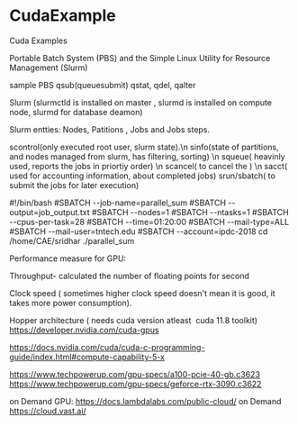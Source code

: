 # CudaExample
Cuda Examples 

Portable Batch System (PBS) and the Simple Linux Utility for Resource Management (Slurm) 

sample PBS 
qsub(queuesubmit) qstat, qdel, qalter



Slurm (slurmctld is installed on master , slurmd is installed on compute node, slurmd for database deamon)

Slurm entties:
Nodes, Patitions , Jobs and Jobs steps.

scontrol(only executed root user, slurm state).\n
sinfo(state of partitions, and nodes managed from slurm, has filtering, sorting) \n
squeue( heavinly used, reports the jobs in priortiy order) \n
scancel( to cancel the ) \n
sacct( used for accounting information, about completed jobs)
srun/sbatch( to submit the jobs for later execution)



#!/bin/bash
#SBATCH --job-name=parallel_sum
#SBATCH --output=job_output.txt
#SBATCH --nodes=1
#SBATCH --ntasks=1
#SBATCH --cpus-per-task=28
#SBATCH --time=01:20:00
#SBATCH --mail-type=ALL
#SBATCH --mail-user=tntech.edu
#SBATCH --account=ipdc-2018
cd /home/CAE/sridhar
./parallel_sum


Performance measure for GPU:


Throughput-    calculated the number of floating points for second

Clock speed  ( sometimes higher clock speed doesn't mean it is good, it takes more power consumption).

Hopper architecture ( needs cuda version atleast  cuda 11.8 toolkit)
https://developer.nvidia.com/cuda-gpus

https://docs.nvidia.com/cuda/cuda-c-programming-guide/index.html#compute-capability-5-x

https://www.techpowerup.com/gpu-specs/a100-pcie-40-gb.c3623
https://www.techpowerup.com/gpu-specs/geforce-rtx-3090.c3622


on Demand GPU: https://docs.lambdalabs.com/public-cloud/
on Demand https://cloud.vast.ai/



